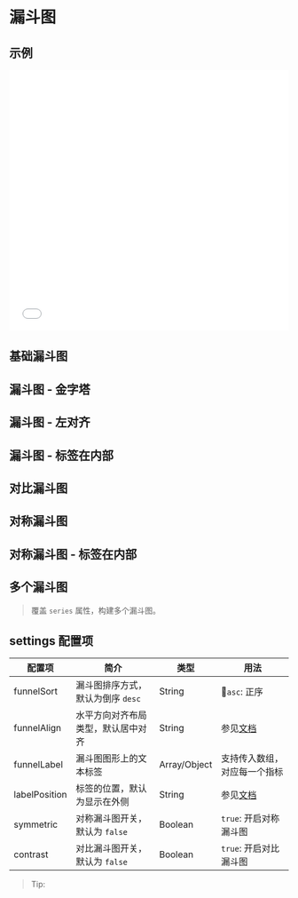 # 漏斗图

## 示例

<iframe width="100%" height="470" src="//jsfiddle.net/vecharts/4qzx2Lkb/11/embedded/result,html,js/?bodyColor=fff" allowfullscreen="allowfullscreen" frameborder="0"></iframe>


## 基础漏斗图

<vuep template="#basicFunnel" :options="{ theme: 'vue', lineNumbers: false }"></vuep>

<script v-pre type="text/x-template" id="basicFunnel">
<template>
  <ve-funnel-chart :data="chartData" />
</template>

<script>
  module.exports = {
    created () {
      this.chartData = {
        dimensions: {
          name: '渠道',
          data: ['APP', 'PC', 'M端', '微信', '手Q', '小程序']
        },
        measures: [{
          name: 'PV',
          data: [36000, 30000, 24000, 18000, 12000, 6000]
        }]
      }
    }
  }
</script>

## 漏斗图 - 金字塔

<vuep template="#funnelSortFunnel" :options="{ theme: 'vue', lineNumbers: false }"></vuep>

<script v-pre type="text/x-template" id="funnelSortFunnel">
<template>
  <ve-funnel-chart :data="chartData" :settings="chartSettings" />
</template>

<script>
  module.exports = {
    created () {
      this.chartData = {
        dimensions: {
          name: '渠道',
          data: ['APP', 'PC', 'M端', '微信', '手Q', '小程序']
        },
        measures: [{
          name: 'PV',
          data: [36000, 30000, 24000, 18000, 12000, 6000]
        }]
      }
      this.chartSettings = {
        funnelSort: 'asc'
      }
    }
  }
</script>

## 漏斗图 - 左对齐

<vuep template="#funnelAlignRose" :options="{ theme: 'vue', lineNumbers: false }"></vuep>

<script v-pre type="text/x-template" id="funnelAlignRose">
<template>
  <ve-funnel-chart :data="chartData" :settings="chartSettings" />
</template>

<script>
  module.exports = {
    created () {
      this.chartData = {
        dimensions: {
          name: '渠道',
          data: ['APP', 'PC', 'M端', '微信', '手Q', '小程序']
        },
        measures: [{
          name: 'PV',
          data: [36000, 30000, 24000, 18000, 12000, 6000]
        }]
      }
      this.chartSettings = {
        funnelAlign: 'left'
      }
    }
  }
</script>

## 漏斗图 - 标签在内部

<vuep template="#labelPositionRose" :options="{ theme: 'vue', lineNumbers: false }"></vuep>

<script v-pre type="text/x-template" id="labelPositionRose">
<template>
  <ve-funnel-chart :data="chartData" :settings="chartSettings" />
</template>

<script>
  module.exports = {
    created () {
      this.chartData = {
        dimensions: {
          name: '渠道',
          data: ['APP', 'PC', 'M端', '微信', '手Q', '小程序']
        },
        measures: [{
          name: 'PV',
          data: [36000, 30000, 24000, 18000, 12000, 6000]
        }]
      }
      this.chartSettings = {
        labelPosition: 'inside'
      }
    }
  }
</script>

## 对比漏斗图

<vuep template="#contrastFunnel" :options="{ theme: 'vue', lineNumbers: false }"></vuep>

<script v-pre type="text/x-template" id="contrastFunnel">
<template>
  <ve-funnel-chart :data="chartData" :settings="chartSettings" />
</template>

<script>
  module.exports = {
    created () {
      this.chartData = {
        dimensions: {
          name: '渠道',
          data: ['APP', 'PC', 'M端', '微信', '手Q', '小程序']
        },
        measures: [{
          name: 'PV',
          data: [36000, 28000, 24000, 20000, 12000, 6000]
        }, {
          name: 'UV',
          data: [28000, 22000, 18000, 14000, 8000, 2000]
        }]
      }
      this.chartSettings = {
        contrast: true
      }
    }
  }
</script>

## 对称漏斗图

<vuep template="#symmetricFunnel" :options="{ theme: 'vue', lineNumbers: false }"></vuep>

<script v-pre type="text/x-template" id="symmetricFunnel">
<template>
  <ve-funnel-chart :data="chartData" :settings="chartSettings" />
</template>

<script>
  module.exports = {
    created () {
      this.chartData = {
        dimensions: {
          name: '渠道',
          data: ['APP', 'PC', 'M端', '微信', '手Q', '小程序']
        },
        measures: [{
          name: 'PV',
          data: [36000, 28000, 24000, 20000, 12000, 6000]
        }, {
          name: 'UV',
          data: [28000, 22000, 18000, 14000, 8000, 2000]
        }]
      }
      this.chartSettings = {
        symmetric: true
      }
    }
  }
</script>

## 对称漏斗图 - 标签在内部

<vuep template="#symmetricLabelFunnel" :options="{ theme: 'vue', lineNumbers: false }"></vuep>

<script v-pre type="text/x-template" id="symmetricLabelFunnel">
<template>
  <ve-funnel-chart :data="chartData" :settings="chartSettings" />
</template>

<script>
  module.exports = {
    created () {
      this.chartData = {
        dimensions: {
          name: '渠道',
          data: ['APP', 'PC', 'M端', '微信', '手Q', '小程序']
        },
        measures: [{
          name: 'PV',
          data: [36000, 28000, 24000, 20000, 12000, 6000]
        }, {
          name: 'UV',
          data: [28000, 22000, 18000, 14000, 8000, 2000]
        }]
      }
      this.chartSettings = {
        symmetric: true,
        labelPosition: 'inside'
      }
    }
  }
</script>

## 多个漏斗图

> 覆盖 `series` 属性，构建多个漏斗图。

<vuep template="#multipleFunnel" :options="{ theme: 'vue', lineNumbers: false }"></vuep>

<script v-pre type="text/x-template" id="multipleFunnel">
<template>
  <ve-funnel-chart :data="chartData" :series="series" />
</template>

<script>
  module.exports = {
    created () {
      this.chartData = {
        dimensions: {
          name: '渠道',
          data: ['APP', 'PC', 'M端', '微信', '手Q', '小程序']
        },
        measures: [{
          name: 'PV',
          data: [36000, 30000, 24000, 18000, 12000, 6000]
        }, {
          name: 'UV',
          data: [36000, 30000, 24000, 18000, 12000, 6000]
        }]
      }
      this.series = [
        {
          type: 'funnel',
          width: '40%',
          left: '10%',
          top: '15%',
          label: {
            normal: {
              position: 'left'
            }
          }
        },
        {
          type: 'funnel',
          width: '40%',
          left: '50%',
          top: '15%',
          sort: 'ascending'
        }
      ]
    }
  }
</script>

## settings 配置项

| 配置项 | 简介 | 类型 | 用法 |
| --- | --- | --- | --- |
| funnelSort | 漏斗图排序方式，默认为倒序 `desc` | String | `asc`: 正序 | 
| funnelAlign | 水平方向对齐布局类型，默认居中对齐 | String | 参见[文档](https://echarts.apache.org/zh/option.html#series-funnel.funnelAlign) |
| funnelLabel | 漏斗图图形上的文本标签 | Array/Object | 支持传入数组，对应每一个指标 |
| labelPosition | 标签的位置，默认为显示在外侧 | String | 参见[文档](https://echarts.apache.org/zh/option.html#series-funnel.label.position) |
| symmetric | 对称漏斗图开关，默认为 `false` | Boolean | `true`: 开启对称漏斗图 |
| contrast | 对比漏斗图开关，默认为 `false` | Boolean | `true`: 开启对比漏斗图 |

> Tip:
